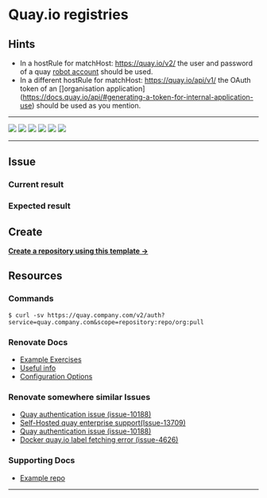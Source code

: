 # Quay.io registries

## Hints

- In a hostRule for matchHost: https://quay.io/v2/ the user and password of a quay [robot account](https://docs.quay.io/glossary/robot-accounts.html) should be used.
- In a different hostRule for matchHost: https://quay.io/api/v1/ the OAuth token of an []organisation application](https://docs.quay.io/api/#generating-a-token-for-internal-application-use) should be used as you mention.

---

![](https://img.shields.io/github/commit-activity/m/ik-workshop/renovate-issue-blueprint)
![](https://img.shields.io/github/last-commit/ik-workshop/renovate-issue-blueprint)
[![](https://img.shields.io/github/license/ivankatliarchuk/.github)](https://github.com/ivankatliarchuk/.github/LICENCE)
[![](https://img.shields.io/github/languages/code-size/ik-workshop/renovate-issue-blueprint)](https://github.com/ik-workshop/renovate-issue-blueprint)
[![](https://img.shields.io/github/repo-size/ik-workshop/renovate-issue-blueprint)](https://github.com/ik-workshop/renovate-issue-blueprint)
![](https://img.shields.io/github/languages/top/ik-workshop/renovate-issue-blueprint?color=green&logo=markdown&logoColor=blue)

---

## Issue

### Current result

### Expected result

## Create

[**Create a repository using this template →**][template.generate]

## Resources

### Commands

```
$ curl -sv https://quay.company.com/v2/auth?service=quay.company.com&scope=repository:repo/org:pull
```

### Renovate Docs

- [Example Exercises](./examples)
- [Useful info](./docs/Notes.md)
- [Configuration Options](https://docs.renovatebot.com/configuration-options/)

### Renovate somewhere similar Issues

- [Quay authentication issue (issue-10188)](https://github.com/renovatebot/renovate/discussions/10188)
- [Self-Hosted quay enterprise support(Issue-13709)](https://github.com/renovatebot/renovate/discussions/13709)
- [Quay authentication issue (issue-10188)](https://github.com/renovatebot/renovate/discussions/10188)
- [Docker quay.io label fetching error (issue-4626)](https://github.com/renovatebot/renovate/issues/4626)

### Supporting Docs

- [Example repo](https://github.com/MaronHatoum/renovate-4626/pull/6/files)

---

<!-- resources -->
[template.generate]: https://github.com/ik-workshop/renovate-issue-blueprint/generate
[code-style.badge]: https://img.shields.io/badge/code_style-prettier-ff69b4.svg?style=flat-square
